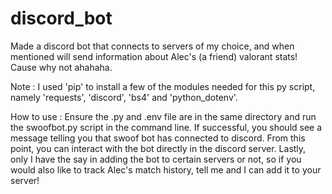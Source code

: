 # discord_bot
Made a discord bot that connects to servers of my choice, and when mentioned will send information about Alec's (a friend) valorant stats! Cause why not ahahaha.

Note : I used 'pip' to install a few of the modules needed for this py script, namely 'requests', 'discord', 'bs4' and 'python_dotenv'.

How to use :
Ensure the .py and .env file are in the same directory and run the swoofbot.py script in the command line. If successful, you should see a message telling you that swoof bot has connected to discord. From this point, you can interact with the bot directly in the discord server. Lastly, only I have the say in adding the bot to certain servers or not, so if you would also like to track Alec's match history, tell me and I can add it to your server!
